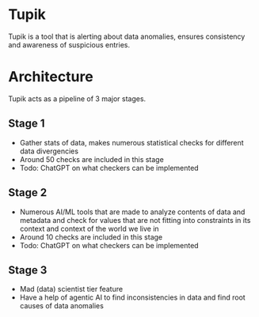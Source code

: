 # Tupik

Tupik is a tool that is alerting about data anomalies, ensures consistency and awareness of suspicious entries.

# Architecture

Tupik acts as a pipeline of 3 major stages. 

## Stage 1

- Gather stats of data, makes numerous statistical checks for different data divergencies
- Around 50 checks are included in this stage
- Todo: ChatGPT on what checkers can be implemented

## Stage 2

- Numerous AI/ML tools that are made to analyze contents of data and metadata and check for values that are not fitting into constraints in its context and context of the world we live in
- Around 10 checks are included in this stage
- Todo: ChatGPT on what checkers can be implemented

## Stage 3

- Mad (data) scientist tier feature
- Have a help of agentic AI to find inconsistencies in data and find root causes of data anomalies




